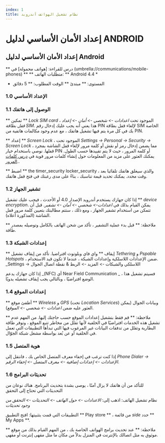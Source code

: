 ```yaml
---
index: 1
title: نظام تشغيل الهواتف أندرويد
---
```

# إعداد الأمان الأساسي لدليل ANDROID

## إعداد الأمان الأساسي لدليل Android

** درس للقراءة: [هواتف محمولة] في (umbrella://communications/mobile-phones) ** 
** متطلبات الهاتف: ** Android 4.4 *
* المستوى: ** مبتدئ 
** الوقت المطلوب: ** 5 دقائق

### 1.0 الإعداد الأساسي

### 1.1 الوصول إلى هاتفك

** تمكين ** _Lock SIM card_ ، الموجود تحت _اعدادات -> شخصي -> أمان -> إعداد قفل بطاقة SIM_. هذا يعني أنه يجب عليك إدخال رقم PIN لإلغاء قفل بطاقة SIM الخاصة بك في كل مرة يتم فيها تشغيل هاتفك ، مع عدم وجود مكالمات هاتفية من PIN.

** إعداد ** _Screen Lock_ ، الموجود تحت _Settings -> Personal -> Security -> Screen Lock_ ، مما يضمن إدخال رمز أو نقش أو كلمة مرور لإلغاء قفل الشاشة بمجرد قفلها. نوصي باستخدام خيار PIN أو كلمة المرور ، حيث لا يتم تقييدها حسب الطول. يمكنك العثور على مزيد من المعلومات حول إنشاء كلمات مرور قوية في [درس كلمات المرور](umbrella://information/passwords)..

** اضبط ** the timer_security locker_security ، والذي سيغلق هاتفك تلقائيا بعد وقت محدد. يمكنك تحديد قيمة تناسبك ، بناءً على مدى رغبتك في فتح قفل هاتفك.

### 1.2 تشفير الجهاز

إذا كان جهازك يستخدم أندرويد الإصدار 4.0 أو الأحدث ، فيجب عليك تشغيل ** _device encryption_. يمكن القيام بذلك في _اعدادات-> شخصي -> أمان -> تشفير_. قبل أن تتمكن من استخدام تشفير الجهاز ، ومع ذلك ، ستتم مطالبتك بتعيين كلمة مرور قفل الشاشة (المذكورة أعلاه).

** ملاحظة: ** قبل بدء عملية التشفير ، تأكد من شحن الهاتف بالكامل وتوصيله بمصدر طاقة.

### 1.3 إعدادات الشبكة

** إيقاف ** واي فاي وبلوتوث افتراضيا. تأكد من إيقاف تشغيل _Tethering_ و _Pspable Hotspots_ ، ضمن الإعدادات اللاسلكية وإعدادات الشبكة ، عندما لا تكون قيد الاستخدام. _Settings -> اللاسلكي والشبكات -> المزيد -> الربط & نقطة اتصال الجوال

إذا كان جهازك يدعم _(NFC) أي Near Field Communication  _ ، فسيتم تشغيل هذا الوضع افتراضيًا ، وبالتالي يجب إيقاف تشغيله يدويًا.

### 1.4 إعدادات الموقع

** أطفئ موقع ** _Wireless_ و _GPS_ (تحت _Location Services_) وبيانات الجوال (يمكن العثور عليه ضمن _اعدادات -> شخصي -> الموقع_).

** ملاحظة: ** قم فقط بتشغيل إعدادات الموقع حسب حاجتك إليها. من المهم عدم تشغيل هذه الخدمات افتراضيًا في الخلفية لأنها تقلل من مخاطر تتبع الموقع ، وتوفر طاقة البطارية وتقلل من تدفقات البيانات غير المرغوب فيها التي تبدأها التطبيقات التي تعمل في الخلفية أو عن بُعد بواسطة مشغل شبكة الجوّال.

### 1.5 هوية المتصل

إذا كنت ترغب في إخفاء معرف المتصل الخاص بك ، فانتقل إلى _Phone Dialer -> الإعدادات -> إعدادات إضافية -> معرف المتصل -> إخفاء الرقم_.

### 1.6 تحديثات البرامج

للتأكد من أن هاتفك لا يزال آمنًا ، يوصى بشدة بتحديث البرنامج. هناك نوعان من التحديثات التي تحتاج إلى التحقق

نظام تشغيل الهاتف: اذهب إلى: _الاعدادات -> حول الهاتف -> التحديثات -> التحقق من وجود تحديثات_

التطبيقات التي قمت بتثبيتها: افتح التطبيق ** Play store ** ، من قائمة _side_ حدد ** My Apps **.

** ملاحظة: ** عند تحديث برامج الهواتف الخاصة بك ، من المهم القيام بذلك من موقع موثوق به مثل اتصالك بالإنترنت في المنزل بدلاً من مكان ما مثل مقهى إنترنت أو مقهى.